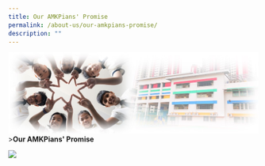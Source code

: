 ```yaml
---
title: Our AMKPians' Promise
permalink: /about-us/our-amkpians-promise/
description: ""
---
```


![Sub-banner](/images/sub%20banner.jpg)
&gt;**Our AMKPians' Promise**

![](/images/About%20Us/AMKP%20Promise%20Poster-1.png)